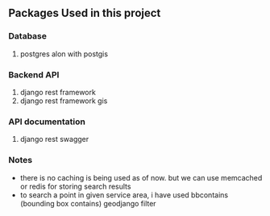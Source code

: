 ## Packages Used in this project
### Database
1. postgres alon with postgis

### Backend API 
1. django rest framework
2. django rest framework gis

### API documentation
1. django rest swagger 

### Notes
* there is no caching is being used as of now. but we can use memcached or redis for storing search results
* to search a point in given service area, i have used bbcontains (bounding box contains) geodjango filter